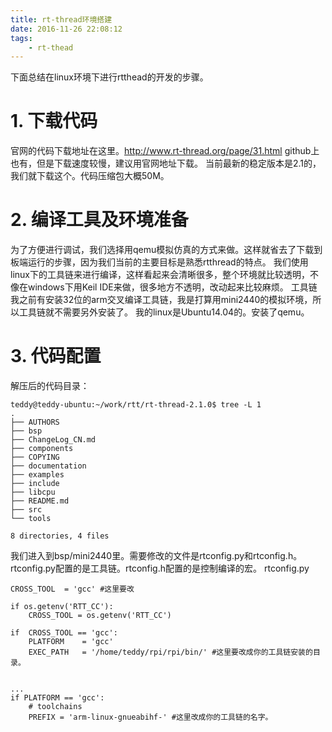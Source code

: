 ```yaml
---
title: rt-thread环境搭建
date: 2016-11-26 22:08:12
tags:
	- rt-thead
---
```

下面总结在linux环境下进行rtthead的开发的步骤。
# 1. 下载代码
官网的代码下载地址在这里。http://www.rt-thread.org/page/31.html
github上也有，但是下载速度较慢，建议用官网地址下载。
当前最新的稳定版本是2.1的，我们就下载这个。代码压缩包大概50M。

# 2. 编译工具及环境准备
为了方便进行调试，我们选择用qemu模拟仿真的方式来做。这样就省去了下载到板端运行的步骤，因为我们当前的主要目标是熟悉rtthread的特点。
我们使用linux下的工具链来进行编译，这样看起来会清晰很多，整个环境就比较透明，不像在windows下用Keil IDE来做，很多地方不透明，改动起来比较麻烦。
工具链我之前有安装32位的arm交叉编译工具链，我是打算用mini2440的模拟环境，所以工具链就不需要另外安装了。
我的linux是Ubuntu14.04的。安装了qemu。

# 3. 代码配置
解压后的代码目录：
```
teddy@teddy-ubuntu:~/work/rtt/rt-thread-2.1.0$ tree -L 1 
.
├── AUTHORS
├── bsp
├── ChangeLog_CN.md
├── components
├── COPYING
├── documentation
├── examples
├── include
├── libcpu
├── README.md
├── src
└── tools

8 directories, 4 files
```
我们进入到bsp/mini2440里。需要修改的文件是rtconfig.py和rtconfig.h。rtconfig.py配置的是工具链。rtconfig.h配置的是控制编译的宏。
rtconfig.py
```
CROSS_TOOL 	= 'gcc' #这里要改

if os.getenv('RTT_CC'):
    CROSS_TOOL = os.getenv('RTT_CC')

if  CROSS_TOOL == 'gcc':
    PLATFORM 	= 'gcc'
    EXEC_PATH 	= '/home/teddy/rpi/rpi/bin/' #这里要改成你的工具链安装的目录。


...
if PLATFORM == 'gcc':
    # toolchains
    PREFIX = 'arm-linux-gnueabihf-' #这里改成你的工具链的名字。
```




